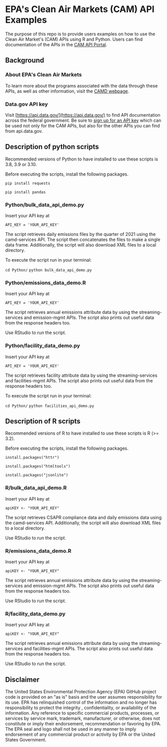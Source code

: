 # EPA's Clean Air Markets (CAM) API Examples
The purpose of this repo is to provide users examples on how to use the Clean Air Market's (CAM) APIs using R and Python. Users can find documentation of the APIs in the [CAM API Portal](https://www.epa.gov/airmarkets/cam-api-portal).

## Background
### About EPA's Clean Air Markets
To learn more about the programs associated with the data through these APIs, as well as other information, visit the [CAMD webpage](https://www.epa.gov/airmarkets).

### Data.gov API key
Visit [https://api.data.gov/](https://api.data.gov/) to find API documentation across the federal government. Be sure to [sign up for an API key](https://www.epa.gov/airmarkets/cam-api-portal#/api-key-signup) which can be used not only for the CAM APIs, but also for the other APIs you can find from api.data.gov.

## Description of python scripts
Recommended versions of Python to have installed to use these scripts is 3.8, 3.9 or 3.10.

Before executing the scripts, install the following packages.

`pip install requests`

`pip install pandas`

### Python/bulk_data_api_demo.py
Insert your API key at

`API_KEY = 'YOUR_API_KEY'`

The script retrieves daily emissions files by the quarter of 2021 using the camd-services API. The script then concatenates the files to make a single data frame. Additionally, the script will also download XML files to a local directory.

To execute the script run in your terminal:

`cd Python/`
`python bulk_data_api_demo.py`

### Python/emissions_data_demo.R

Insert your API key at

`API_KEY = 'YOUR_API_KEY'`

The script retrieves annual emissions attribute data by using the streaming-services and emission-mgmt APIs. The script also prints out useful data from the response headers too.

Use RStudio to run the script.

### Python/facility_data_demo.py
Insert your API key at

`API_KEY = 'YOUR_API_KEY'`

The script retrieves facility attribute data by using the streaming-services and facilities-mgmt APIs. The script also prints out useful data from the response headers too.

To execute the script run in your terminal:

`cd Python/`
`python facilities_api_demo.py`

## Description of R scripts
Recommended versions of R to have installed to use these scripts is R (>= 3.2).

Before executing the scripts, install the following packages.

`install.packages("httr")`

`install.packages("htmltools")`

`install.packages("jsonlite")`

### R/bulk_data_api_demo.R

Insert your API key at

`apiKEY <- "YOUR_API_KEY"`

The script retrieves CSAPR compliance data and daily emissions data using the camd-services API. Additionally, the script will also download XML files to a local directory.

Use RStudio to run the script.

### R/emissions_data_demo.R

Insert your API key at

`apiKEY <- "YOUR_API_KEY"`

The script retrieves annual emissions attribute data by using the streaming-services and emission-mgmt APIs. The script also prints out useful data from the response headers too.

Use RStudio to run the script.

### R/facility_data_demo.py

Insert your API key at

`apiKEY <- "YOUR_API_KEY"`

The script retrieves annual emissions attribute data by using the streaming-services and facilities-mgmt APIs. The script also prints out useful data from the response headers too.

Use RStudio to run the script.

## Disclaimer  

The United States Environmental Protection Agency (EPA) GitHub project code is provided on an "as is" basis and the user assumes responsibility for its use. EPA has relinquished control of the information and no longer has responsibility to protect the integrity , confidentiality, or availability of the information. Any reference to specific commercial products, processes, or services by service mark, trademark, manufacturer, or otherwise, does not constitute or imply their endorsement, recommendation or favoring by EPA. The EPA seal and logo shall not be used in any manner to imply endorsement of any commercial product or activity by EPA or the United States Government.
